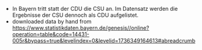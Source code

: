  - In Bayern tritt statt der CDU die CSU an. Im Datensatz werden die Ergebnisse der CSU dennoch als CDU aufgelistet.
 - downloaded data by hand from https://www.statistikdaten.bayern.de/genesis//online?operation=table&code=14431-005r&bypass=true&levelindex=0&levelid=1736349164613#abreadcrumb 
